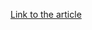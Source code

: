 [Link to the article](https://www.mandiant.com/resources/blog/tracking-evolution-gootloader-operations)
